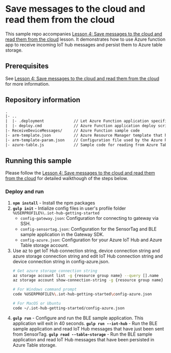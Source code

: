 # Save messages to the cloud and read them from the cloud
This sample repo accompanies [Lesson 4: Save messages to the cloud and read them from the cloud](#) lesson. It demonstrates how to use Azure function app to receive incoming IoT hub messages and persist them to Azure table storage.

## Prerequisites
See [Lesson 4: Save messages to the cloud and read them from the cloud](#) for more information.

## Repository information
``` txt
.
|- ..
|  |- .deployment             // Let Azure Function application specific the deploy script
|  |- deploy.cmd              // Azure Function application deploy script
|- ReceiveDeviceMessages/     // Azure Function sample code
|- arm-template.json          // Azure Resource Manager template that has definitation of Azure Function app and storage account
|- arm-template-param.json    // Configuration file used by the Azure Resource Manager template
|- azure-table.js             // Sample code for reading from Azure Table storage
```

## Running this sample
Please follow the [Lesson 4: Save messages to the cloud and read them from the cloud](#) for detailed walkthough of the steps below.

### Deploy and run
1. **`npm install`** - Install the npm packages
2. **`gulp init`** - Intialize config files in user's profile folder `%USERPROFILE%\.iot-hub-getting-started`
    - `config-gateway.json`: Configuration for connecting to gateway via SSH.
    - `config-sensortag.json`: Configuration for the SensorTag and BLE sample application in the Gateway SDK.
    - `config-azure.json`: Configuration for your Azure IoT Hub and Azure Table storage account.
3. Use az to get IoT Hub connection string, device connection string and azure storage connection string and edit IoT Hub connection string and device connection string in config-azure.json.
   ``` bash
   # Get azure storage connection string
   az storage account list -g {resource group name} --query [].name
   az storage account show-connection-string -g {resource group name} -n {storage name}

   # For Windows command prompt
   code %USERPROFILE%\.iot-hub-getting-started\config-azure.json

   # For MacOS or Ubuntu
   code ~/.iot-hub-getting-started/config-azure.json
   ```
4. **`gulp run`** - Configure and run the BLE sample application. This application will exit in 40 seconds.
   **`gulp run --iot-hub`** - Run the BLE sample application and read IoT Hub messages that have just been sent from SensorTag.
   **`gulp read --table-storage`** - Run the BLE sample application and read IoT Hub messages that have been persisted in Azure Table storage.